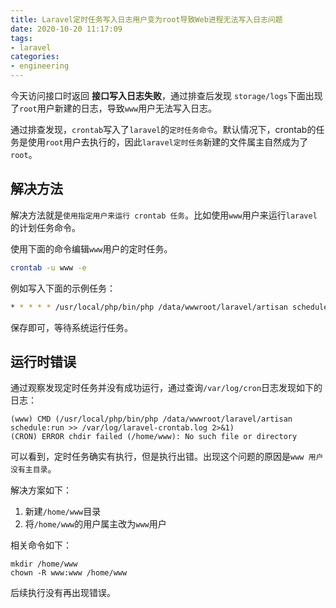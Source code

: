 ```yaml
---
title: Laravel定时任务写入日志用户变为root导致Web进程无法写入日志问题
date: 2020-10-20 11:17:09
tags:
- laravel
categories:
- engineering
---
```


今天访问接口时返回 **接口写入日志失败**，通过排查后发现 `storage/logs`下面出现了`root`用户新建的日志，导致`www`用户无法写入日志。

通过排查发现，`crontab`写入了`laravel`的`定时任务命令`。默认情况下，crontab的任务是使用`root`用户去执行的，因此`laravel定时任务`新建的文件属主自然成为了`root`。

## 解决方法

解决方法就是`使用指定用户来运行 crontab 任务`。比如使用`www`用户来运行`laravel`的计划任务命令。

使用下面的命令编辑`www`用户的定时任务。

```bash
crontab -u www -e
```

例如写入下面的示例任务：

```bash
* * * * * /usr/local/php/bin/php /data/wwwroot/laravel/artisan schedule:run >> /var/log/laravel-crontab.log 2>&1
```

保存即可，等待系统运行任务。

## 运行时错误

通过观察发现定时任务并没有成功运行，通过查询`/var/log/cron`日志发现如下的日志：

```text
(www) CMD (/usr/local/php/bin/php /data/wwwroot/laravel/artisan schedule:run >> /var/log/laravel-crontab.log 2>&1)
(CRON) ERROR chdir failed (/home/www): No such file or directory
```

可以看到，定时任务确实有执行，但是执行出错。出现这个问题的原因是`www 用户没有主目录`。

解决方案如下：

1. 新建`/home/www`目录
2. 将`/home/www`的用户属主改为`www`用户

相关命令如下：

```
mkdir /home/www
chown -R www:www /home/www
```

后续执行没有再出现错误。

